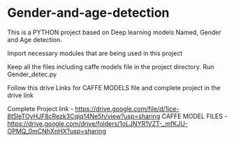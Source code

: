 # Gender-and-age-detection

This is a PYTHON project based on Deep learning models Named, Gender and Age detection.

Import necessary modules that are being used in this project

Keep all the files including caffe models file in the project directory. Run Gender_detec.py

Follow this drive Links for CAFFE MODELS file and complete project in the drive link

Complete Project link - https://drive.google.com/file/d/1ice-8t5leTOyHJF8cRezk3Cqiq14Ne5h/view?usp=sharing CAFFE MODEL FILES - https://drive.google.com/drive/folders/1oLJNYR1VZT-_mfKJU-OPMQ_0mCNhXnHX?usp=sharing
